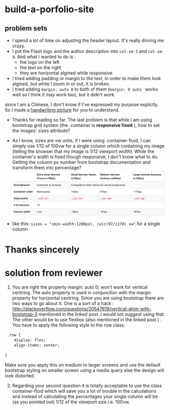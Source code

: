 # build-a-porfolio-site

## problem sets

* I spend a lot of time on adjusting the header layout. It's really driving me crazy.
* I put the Flash logo and the author description into `col-sm-3` and `col-sm-9`. And what I wanted to do is :
    * the logo on the left 
    * the text on the right
    * they are horizontal algined while responsive
* I tried adding padding or margin to the text, in order to make them look algined, but while I zoom in or out, it is broken.
* I tried adding `margin: auto 0` to both of them (`margin: 0 auto ` works well so I think it may work too), but it didn't work.

 since I am a Chinese, I don't know if I've expressed my purpose explictly. So I made a [handwriting picture](problemset.jpg) for you to understand.
 
 * Thanks for reading so far. The last problem is that while I am using bootstrap grid system (the .container is **responsive fixed** ), how to set the images' sizes attribute?
 *  As I know, sizes are vw units, if I were using .container-fluid, I can simply use 1/12 of 100vw for a single column which containing my image (telling the browser that my image is 1/12 viewport width). While the container's width is fixed though responsive, I don't know what to do. Getting the column px number from bootstrap documentation and transform them into percentage?
 ![](pbs.png)
 
 * like this: ```sizes = "(min-width:1200px), calc(97/1170) vw"``` for a single column 
 
 
# Thanks sincerely

# solution from reviewer

1. You are right the property margin: auto 0; won’t work for vertical centring. The auto property is used in conjunction with the margin property for horizontal centring. Since you are using bootstrap there are two ways to go about it. One is a sort of a hack : <http://stackoverflow.com/questions/20547819/vertical-align-with-bootstrap-3>  mentioned in the linked post. I would not suggest using that. The other would be to use flexbox (also mentioned in the linked post ) . You have to apply the following style to the row class. 

```
 .row { 
    display: flex; 
    align-items: center;

}
```

Make sure you apply this on medium to larger screens and use the default bootstrap styling on smaller screen using a media query else the design will look distorted. 

2. Regarding your second question it is totally acceptable to use the class container-fluid which will save you a lot of trouble in the calculations and instead of calculating the percentages your single column  will be (as you pointed out) 1/12 of the viewport size i.e. 100vw. 
 